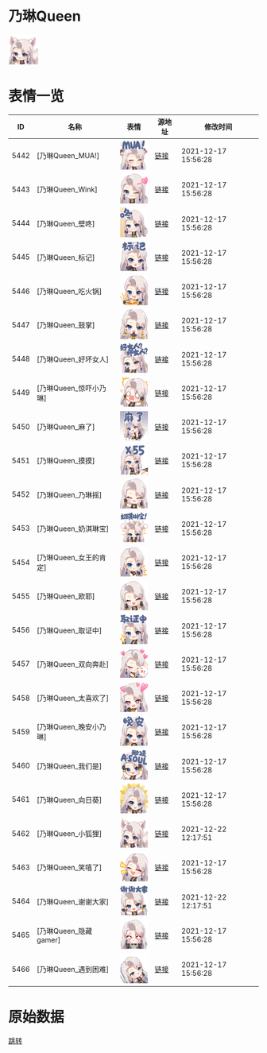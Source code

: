 # 乃琳Queen

<img src="./cover.png" height="60" alt="cover" />

# 表情一览

|ID|名称|表情|源地址|修改时间|
|----|----|----|----|----|
|5442|[乃琳Queen_MUA!]|<img src="./pic/005442_%5B乃琳Queen_MUA!%5D.png" height="60" alt="MUA!"/>|[链接](http://i0.hdslb.com/bfs/emote/b31d1d7edd2991930d82865150b6d519cd17f125.png)|2021-12-17 15:56:28|
|5443|[乃琳Queen_Wink]|<img src="./pic/005443_%5B乃琳Queen_Wink%5D.png" height="60" alt="Wink"/>|[链接](http://i0.hdslb.com/bfs/emote/f938220f23b65795acc9fa34d983f11f943f5028.png)|2021-12-17 15:56:28|
|5444|[乃琳Queen_壁咚]|<img src="./pic/005444_%5B乃琳Queen_壁咚%5D.png" height="60" alt="壁咚"/>|[链接](http://i0.hdslb.com/bfs/emote/72ce9fede252e3d91f8b6501cd1af76a2f4f7079.png)|2021-12-17 15:56:28|
|5445|[乃琳Queen_标记]|<img src="./pic/005445_%5B乃琳Queen_标记%5D.png" height="60" alt="标记"/>|[链接](http://i0.hdslb.com/bfs/emote/2e6c8642f450a618cf7a7347938481be9b5904b4.png)|2021-12-17 15:56:28|
|5446|[乃琳Queen_吃火锅]|<img src="./pic/005446_%5B乃琳Queen_吃火锅%5D.png" height="60" alt="吃火锅"/>|[链接](http://i0.hdslb.com/bfs/emote/bc2db2da18785288df524f6b00b17576d2051f7a.png)|2021-12-17 15:56:28|
|5447|[乃琳Queen_鼓掌]|<img src="./pic/005447_%5B乃琳Queen_鼓掌%5D.png" height="60" alt="鼓掌"/>|[链接](http://i0.hdslb.com/bfs/emote/d75ba7019ad541892d3a233f60c3f319e5686cfc.png)|2021-12-17 15:56:28|
|5448|[乃琳Queen_好坏女人]|<img src="./pic/005448_%5B乃琳Queen_好坏女人%5D.png" height="60" alt="好坏女人"/>|[链接](http://i0.hdslb.com/bfs/emote/0d22d81ab603741f267fa643803ccdaa0b9353b9.png)|2021-12-17 15:56:28|
|5449|[乃琳Queen_惊吓小乃琳]|<img src="./pic/005449_%5B乃琳Queen_惊吓小乃琳%5D.png" height="60" alt="惊吓小乃琳"/>|[链接](http://i0.hdslb.com/bfs/emote/9efbe527e88868748c198f9354de03deae50ffb1.png)|2021-12-17 15:56:28|
|5450|[乃琳Queen_麻了]|<img src="./pic/005450_%5B乃琳Queen_麻了%5D.png" height="60" alt="麻了"/>|[链接](http://i0.hdslb.com/bfs/emote/9c4c6788478bf617c0ac2d791aeff39ffe3c3b88.png)|2021-12-17 15:56:28|
|5451|[乃琳Queen_摸摸]|<img src="./pic/005451_%5B乃琳Queen_摸摸%5D.png" height="60" alt="摸摸"/>|[链接](http://i0.hdslb.com/bfs/emote/a5992fd268bd6e8e476812304a135db8727d713d.png)|2021-12-17 15:56:28|
|5452|[乃琳Queen_乃琳摇]|<img src="./pic/005452_%5B乃琳Queen_乃琳摇%5D.png" height="60" alt="乃琳摇"/>|[链接](http://i0.hdslb.com/bfs/emote/b138113f805af6ceb0ca98e8a1909eeef509c2ae.png)|2021-12-17 15:56:28|
|5453|[乃琳Queen_奶淇琳宝]|<img src="./pic/005453_%5B乃琳Queen_奶淇琳宝%5D.png" height="60" alt="奶淇琳宝"/>|[链接](http://i0.hdslb.com/bfs/emote/e51a3db8c72ff019f29fdfdee00924d2e43c75a0.png)|2021-12-17 15:56:28|
|5454|[乃琳Queen_女王的肯定]|<img src="./pic/005454_%5B乃琳Queen_女王的肯定%5D.png" height="60" alt="女王的肯定"/>|[链接](http://i0.hdslb.com/bfs/emote/8ac51f6c140678129395e9c1403c5975fbafc055.png)|2021-12-17 15:56:28|
|5455|[乃琳Queen_欧耶]|<img src="./pic/005455_%5B乃琳Queen_欧耶%5D.png" height="60" alt="欧耶"/>|[链接](http://i0.hdslb.com/bfs/emote/02d07d9b6703c0731e6e121509f71cba8da03e4c.png)|2021-12-17 15:56:28|
|5456|[乃琳Queen_取证中]|<img src="./pic/005456_%5B乃琳Queen_取证中%5D.png" height="60" alt="取证中"/>|[链接](http://i0.hdslb.com/bfs/emote/d99a4219ff888ee8ea53c7f437395caf7e0c7761.png)|2021-12-17 15:56:28|
|5457|[乃琳Queen_双向奔赴]|<img src="./pic/005457_%5B乃琳Queen_双向奔赴%5D.png" height="60" alt="双向奔赴"/>|[链接](http://i0.hdslb.com/bfs/emote/2bdc245717d46e80a656630b9e6e2d56f8fc0e3f.png)|2021-12-17 15:56:28|
|5458|[乃琳Queen_太喜欢了]|<img src="./pic/005458_%5B乃琳Queen_太喜欢了%5D.png" height="60" alt="太喜欢了"/>|[链接](http://i0.hdslb.com/bfs/emote/0b89106ad3a20f5643823d7eed4caca7a58b3c5c.png)|2021-12-17 15:56:28|
|5459|[乃琳Queen_晚安小乃琳]|<img src="./pic/005459_%5B乃琳Queen_晚安小乃琳%5D.png" height="60" alt="晚安小乃琳"/>|[链接](http://i0.hdslb.com/bfs/emote/3bbcd2e17696033652240877b5c0f98066099f91.png)|2021-12-17 15:56:28|
|5460|[乃琳Queen_我们是]|<img src="./pic/005460_%5B乃琳Queen_我们是%5D.png" height="60" alt="我们是"/>|[链接](http://i0.hdslb.com/bfs/emote/d9bbe91ce3d4d7dff814191492b4f40f394ee69b.png)|2021-12-17 15:56:28|
|5461|[乃琳Queen_向日葵]|<img src="./pic/005461_%5B乃琳Queen_向日葵%5D.png" height="60" alt="向日葵"/>|[链接](http://i0.hdslb.com/bfs/emote/ad55e8f6020c028169852ed809fabe8950c6e19a.png)|2021-12-17 15:56:28|
|5462|[乃琳Queen_小狐狸]|<img src="./pic/005462_%5B乃琳Queen_小狐狸%5D.png" height="60" alt="小狐狸"/>|[链接](http://i0.hdslb.com/bfs/emote/c2a7bd728add2aed53507b05d98c59b520773edb.png)|2021-12-22 12:17:51|
|5463|[乃琳Queen_笑嘻了]|<img src="./pic/005463_%5B乃琳Queen_笑嘻了%5D.png" height="60" alt="笑嘻了"/>|[链接](http://i0.hdslb.com/bfs/emote/34697f4fb87d532a4492c98f6058d38352c98c2d.png)|2021-12-17 15:56:28|
|5464|[乃琳Queen_谢谢大家]|<img src="./pic/005464_%5B乃琳Queen_谢谢大家%5D.png" height="60" alt="谢谢大家"/>|[链接](http://i0.hdslb.com/bfs/emote/5b2192adc9573ee0a9e2714914e41b0b79949bad.png)|2021-12-22 12:17:51|
|5465|[乃琳Queen_隐藏gamer]|<img src="./pic/005465_%5B乃琳Queen_隐藏gamer%5D.png" height="60" alt="隐藏gamer"/>|[链接](http://i0.hdslb.com/bfs/emote/2159bc0f566fca500aa20c2b79b8abd31312c1ff.png)|2021-12-17 15:56:28|
|5466|[乃琳Queen_遇到困难]|<img src="./pic/005466_%5B乃琳Queen_遇到困难%5D.png" height="60" alt="遇到困难"/>|[链接](http://i0.hdslb.com/bfs/emote/38cb2f6984d4a310929031b07cf8a091ba895b90.png)|2021-12-17 15:56:28|

# 原始数据

[跳转](./raw.json)

